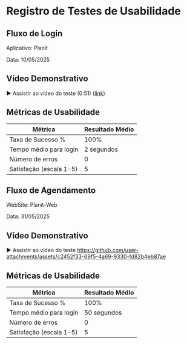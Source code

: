 # Registro de Testes de Usabilidade
## Fluxo de Login
Aplicativo: Planit

Data: 10/05/2025

## Vídeo Demonstrativo
▶️ Assistir ao vídeo do teste (0:51) 
([link](https://github.com/user-attachments/assets/a39d7be2-3e0c-4a8d-b804-fd9f3af314bf))

## Métricas de Usabilidade
| Métrica | Resultado Médio |
|----------|----------------|
| Taxa de Sucesso % | 100% |
| Tempo médio para login | 2 segundos |
| Número de erros | 0 |
| Satisfação (escala 1-5) | 5 |




## Fluxo de Agendamento
WebSite: Planit-Web

Data: 31/05/2025

## Vídeo Demonstrativo
▶️ Assistir ao vídeo do teste 
https://github.com/user-attachments/assets/c2452f33-69f5-4a69-9330-fd82b4eb87ae

## Métricas de Usabilidade
| Métrica | Resultado Médio |
|----------|----------------|
| Taxa de Sucesso % | 100% |
| Tempo médio para login | 50 segundos |
| Número de erros | 0 |
| Satisfação (escala 1-5) | 5 |
